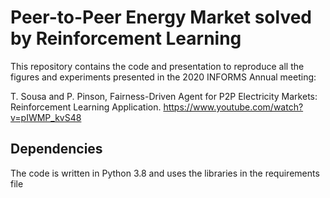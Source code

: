 # Peer-to-Peer Energy Market solved by Reinforcement Learning 
This repository contains the code and presentation to reproduce all the figures and experiments presented in the 2020 INFORMS Annual meeting:

T. Sousa and P. Pinson, Fairness-Driven Agent for P2P Electricity Markets: Reinforcement Learning Application. https://www.youtube.com/watch?v=pIWMP_kvS48

## Dependencies
The code is written in Python 3.8 and uses the libraries in the requirements file
